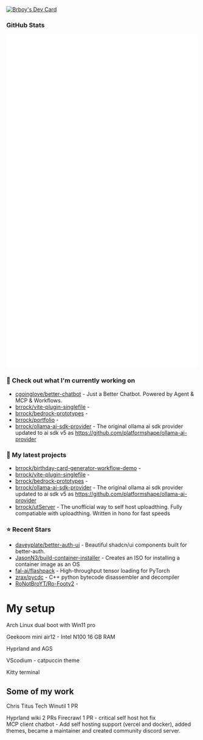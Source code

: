 <a href="https://app.daily.dev/brboy"><img src="https://api.daily.dev/devcards/v2/4Od30842NXiIC3it6dfHG.png?r=60c&type=default" width="356" alt="Brboy's Dev Card"/></a>
### GitHub Stats

<p align="left"><img src="https://raw.githubusercontent.com/brrock/brrock/main/github-metrics.svg" /></p>

### 👷 Check out what I'm currently working on

- [cgoinglove/better-chatbot](https://github.com/cgoinglove/better-chatbot) - Just a Better Chatbot. Powered by Agent &amp; MCP &amp; Workflows.
- [brrock/vite-plugin-singlefile](https://github.com/brrock/vite-plugin-singlefile) - 
- [brrock/bedrock-prototypes](https://github.com/brrock/bedrock-prototypes) - 
- [brrock/portfolio](https://github.com/brrock/portfolio) - 
- [brrock/ollama-ai-sdk-provider](https://github.com/brrock/ollama-ai-sdk-provider) - The original ollama ai sdk provider updated to ai sdk v5 as https://github.com/platformshape/ollama-ai-provider
### 🌱 My latest projects

- [brrock/birthday-card-generator-workflow-demo](https://github.com/brrock/birthday-card-generator-workflow-demo) - 
- [brrock/vite-plugin-singlefile](https://github.com/brrock/vite-plugin-singlefile) - 
- [brrock/bedrock-prototypes](https://github.com/brrock/bedrock-prototypes) - 
- [brrock/ollama-ai-sdk-provider](https://github.com/brrock/ollama-ai-sdk-provider) - The original ollama ai sdk provider updated to ai sdk v5 as https://github.com/platformshape/ollama-ai-provider
- [brrock/utServer](https://github.com/brrock/utServer) - The unofficial way to self host uploadthing. Fully compatiable with uploadthing. Written in hono for fast speeds
### ⭐ Recent Stars

- [daveyplate/better-auth-ui](https://github.com/daveyplate/better-auth-ui) - Beautiful shadcn/ui components built for better-auth.
- [JasonN3/build-container-installer](https://github.com/JasonN3/build-container-installer) - Creates an ISO for installing a container image as an OS
- [fal-ai/flashpack](https://github.com/fal-ai/flashpack) - High-throughput tensor loading for PyTorch
- [zrax/pycdc](https://github.com/zrax/pycdc) - C&#43;&#43; python bytecode disassembler and decompiler
- [RoNotBroYT/Ro-Footy2](https://github.com/RoNotBroYT/Ro-Footy2) - 
# My setup

Arch Linux dual boot with Win11 pro

Geekoom mini air12 - Intel N100 16 GB RAM

Hyprland and AGS 

VScodium - catpuccin theme

Kitty terminal

## Some of my work

Chris Titus Tech Winutil 1 PR

Hyprland wiki 2 PRs
Firecrawl 1 PR - critical self host hot fix <br/>
MCP client chatbot - Add self hosting support (vercel and docker), added themes, became a maintainer and created community discord server.